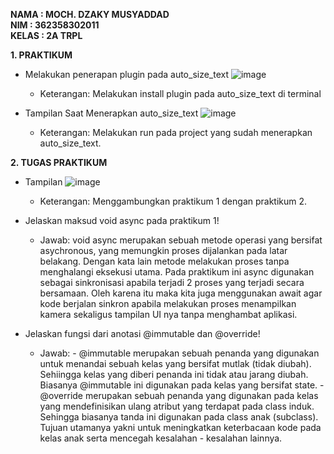 **NAMA : MOCH. DZAKY MUSYADDAD**                                                                                                                                                
**NIM : 362358302011**                                                                                                                                                           
**KELAS : 2A TRPL**                                                                                                                                                              

**1. PRAKTIKUM**
- Melakukan penerapan plugin pada auto_size_text
  ![image](https://github.com/user-attachments/assets/77ecee7e-2152-4554-baf9-28a1aa9e0f9c)
  - Keterangan: Melakukan install plugin pada auto_size_text di terminal


- Tampilan Saat Menerapkan auto_size_text
  ![image](https://github.com/user-attachments/assets/f0214b5d-b183-45e5-99f0-efaf3059afc3)
  - Keterangan: Melakukan run pada project yang sudah menerapkan auto_size_text.


**2. TUGAS PRAKTIKUM**
- Tampilan 
  ![image](https://github.com/user-attachments/assets/70ab876a-d4e4-4104-81f0-321ecdb9eccc)
  - Keterangan: Menggambungkan praktikum 1 dengan praktikum 2.


- Jelaskan maksud void async pada praktikum 1!
  - Jawab: void async merupakan sebuah metode operasi yang bersifat asychronous, yang memungkin proses dijalankan pada latar belakang. Dengan kata lain metode melakukan proses tanpa menghalangi eksekusi utama. Pada praktikum ini async digunakan sebagai sinkronisasi apabila terjadi 2 proses yang terjadi secara bersamaan. Oleh karena itu maka kita juga menggunakan await agar kode berjalan sinkron apabila melakukan proses menampilkan kamera sekaligus tampilan UI nya tanpa menghambat aplikasi.

- Jelaskan fungsi dari anotasi @immutable dan @override!
  - Jawab: - @immutable merupakan sebuah penanda yang digunakan untuk menandai sebuah kelas yang bersifat mutlak (tidak diubah). Sehiingga kelas yang diberi penanda ini tidak atau jarang diubah. Biasanya @immutable ini digunakan pada kelas yang bersifat state.
           - @override merupakan sebuah penanda yang digunakan pada kelas yang mendefinisikan ulang atribut yang terdapat pada class induk. Sehingga biasanya tanda ini digunakan pada class anak (subclass). Tujuan utamanya yakni untuk meningkatkan keterbacaan kode pada kelas anak serta mencegah kesalahan - kesalahan lainnya.


